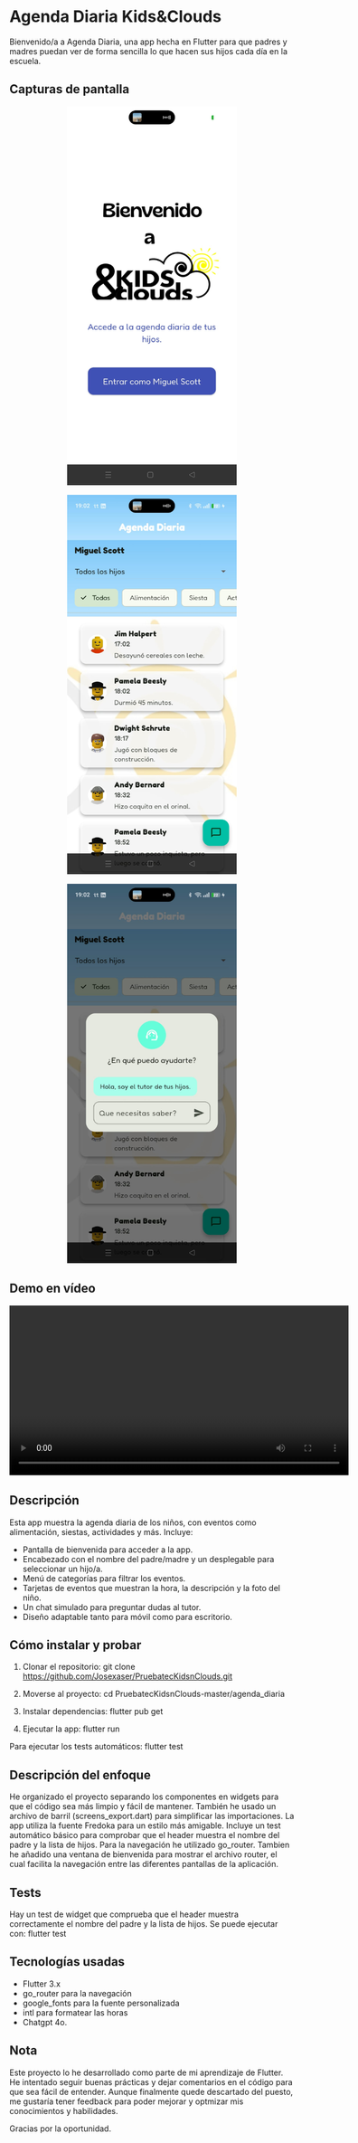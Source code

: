 # Agenda Diaria Kids&Clouds

Bienvenido/a a Agenda Diaria, una app hecha en Flutter para que padres y madres puedan ver de forma sencilla lo que hacen sus hijos cada día en la escuela.

## Capturas de pantalla

<p align="center">
  <img src="assets/screenshots/pantalla_bienvenida.jpeg" alt="Pantalla de Bienvenida" width="300" title="Pantalla de Bienvenida">
  </p>

  <p align="center">
  <img src="assets/screenshots/Pantalla_Principal.jpeg" alt="Pantalla Principal" width="300" title="Pantalla Principal">
</p>

<p align="center">
  <img src="assets/screenshots/Chat_bot.jpeg" alt="Chat simulado" width="300" title="Chat simulado">
</p>

## Demo en vídeo

<p align="center">
  <video src="assets/screenshots/Screenvideo.mp4" controls width="600" title="Demo de la app">
    Tu navegador no soporta la etiqueta <code>video</code>.
  </video>
</p>

## Descripción

Esta app muestra la agenda diaria de los niños, con eventos como alimentación, siestas, actividades y más. Incluye:

- Pantalla de bienvenida para acceder a la app.
- Encabezado con el nombre del padre/madre y un desplegable para seleccionar un hijo/a.
- Menú de categorías para filtrar los eventos.
- Tarjetas de eventos que muestran la hora, la descripción y la foto del niño.
- Un chat simulado para preguntar dudas al tutor.
- Diseño adaptable tanto para móvil como para escritorio.

## Cómo instalar y probar

1. Clonar el repositorio:
git clone https://github.com/Josexaser/PruebatecKidsnClouds.git

1. Moverse al proyecto:
cd PruebatecKidsnClouds-master/agenda_diaria

1. Instalar dependencias:
flutter pub get

1. Ejecutar la app:
flutter run

Para ejecutar los tests automáticos:
flutter test


## Descripción del enfoque

He organizado el proyecto separando los componentes en widgets para que el código sea más limpio y fácil de mantener. También he usado un archivo de barril (screens_export.dart) para simplificar las importaciones. La app utiliza la fuente Fredoka para un estilo más amigable. Incluye un test automático básico para comprobar que el header muestra el nombre del padre y la lista de hijos. Para la navegación he utilizado go_router. Tambien he añadido una ventana de bienvenida para mostrar el archivo router, el cual facilita la navegación entre las diferentes pantallas de la aplicación. 

## Tests

Hay un test de widget que comprueba que el header muestra correctamente el nombre del padre y la lista de hijos. Se puede ejecutar con:
flutter test

## Tecnologías usadas

- Flutter 3.x
- go_router para la navegación
- google_fonts para la fuente personalizada
- intl para formatear las horas
- Chatgpt 4o.

## Nota

Este proyecto lo he desarrollado como parte de mi aprendizaje de Flutter. He intentado seguir buenas prácticas y dejar comentarios en el código para que sea fácil de entender. Aunque finalmente quede descartado del puesto, me gustaría tener feedback para poder mejorar y optmizar mis conocimientos y habilidades. 

Gracias por la oportunidad. 
